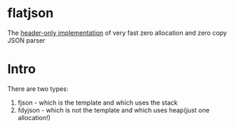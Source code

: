 # flatjson
The [header-only implementation](https://github.com/niXman/flatjson/blob/master/flatjson.h) of very fast zero allocation and zero copy JSON parser

# Intro
There are two types:
1) fjson - which is the template and which uses the stack
2) fdyjson - which is not the template and which uses heap(just one allocation!)
